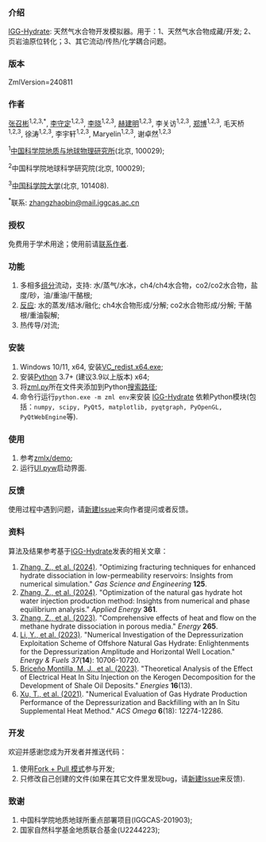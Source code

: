 ### 介绍

[IGG-Hydrate](https://gitee.com/geomech/hydrate): 天然气水合物开发模拟器。用于：1、天然气水合物成藏/开发; 2、页岩油原位转化；3、其它流动/传热/化学耦合问题。
 
### 版本

ZmlVersion=240811

### 作者

[张召彬](http://sourcedb.igg.cas.cn/cn/zjrck/201703/t20170306_4755492.html)<sup>1,2,3,*</sup>, [李守定](http://sourcedb.igg.cas.cn/cn/zjrck/201412/t20141218_4278784.html)<sup>1,2,3</sup>, [李晓](http://sourcedb.igg.cas.cn/cn/zjrck/200907/t20090713_2065538.html)<sup>1,2,3</sup>, [赫建明](http://sourcedb.igg.cas.cn/cn/zjrck/201203/t20120302_3448658.html)<sup>1,2,3</sup>, 李关访<sup>1,2,3</sup>, [郑博](https://igg.cas.cn/sourcedb_igg_cas/cn/zjrck/202303/t20230322_6706946.html)<sup>1,2,3</sup>, 毛天桥<sup>1,2,3</sup>, 徐涛<sup>1,2,3</sup>, 李宇轩<sup>1,2,3</sup>, Maryelin<sup>1,2,3</sup>, 谢卓然<sup>1,2,3</sup>


<sup>1</sup>[中国科学院地质与地球物理研究所](https://igg.cas.cn/)(北京, 100029);

<sup>2</sup>中国科学院地球科学研究院(北京, 100029);

<sup>3</sup>[中国科学院大学](https://www.ucas.ac.cn/)(北京, 101408).

<sup>*</sup>联系: [zhangzhaobin@mail.iggcas.ac.cn](zhangzhaobin@mail.iggcas.ac.cn)

### 授权

免费用于学术用途；使用前请[联系作者](http://sourcedb.igg.cas.cn/cn/zjrck/201703/t20170306_4755492.html).

### 功能
1. 多相多[组分](https://gitee.com/geomech/hydrate/tree/master/zmlx/fluid)流动，支持: 水/蒸气/水冰，ch4/ch4水合物，co2/co2水合物，盐度/砂，油/重油/干酪根;  
2. [反应](https://gitee.com/geomech/hydrate/tree/master/zmlx/react): 水的蒸发/结冰/融化; ch4水合物形成/分解; co2水合物形成/分解; 干酪根/重油裂解;
3. 热传导/对流;

### 安装

1. Windows 10/11, x64, 安装[VC_redist.x64.exe](https://gitee.com/geomech/hydrate/attach_files);
2. 安装[Python](https://www.python.org/) 3.7+ (建议3.9以上版本) x64; 
3. 将[zml.py](https://gitee.com/geomech/hydrate/blob/master/zml.py)所在文件夹添加到Python[搜索路径](https://zhuanlan.zhihu.com/p/530589364);
4. 命令行运行`python.exe -m zml env`来安装 [IGG-Hydrate](https://gitee.com/geomech/hydrate) 依赖Python模块(包括：`numpy, scipy, PyQt5, matplotlib, pyqtgraph, PyOpenGL, PyQtWebEngine`等). 

### 使用

1. 参考[zmlx/demo](https://gitee.com/geomech/hydrate/tree/master/zmlx/demo);
2. 运行[UI.pyw](https://gitee.com/geomech/hydrate/blob/master/UI.pyw)启动界面.

### 反馈

使用过程中遇到问题，请[新建Issue](https://gitee.com/geomech/hydrate/issues/new)来向作者提问或者反馈。

### 资料
算法及结果参考基于[IGG-Hydrate](https://gitee.com/geomech/hydrate)发表的相关文章：

1. [Zhang, Z., et al. (2024)](https://gitee.com/geomech/hydrate/attach_files). "Optimizing fracturing techniques for enhanced hydrate dissociation in low-permeability reservoirs: Insights from numerical simulation." _Gas Science and Engineering_ **125**.
2. [Zhang, Z., et al. (2024)](https://gitee.com/geomech/hydrate/attach_files). "Optimization of the natural gas hydrate hot water injection production method: Insights from numerical and phase equilibrium analysis." _Applied Energy_ **361**.
3. [Zhang, Z., et al. (2023)](https://gitee.com/geomech/hydrate/attach_files). "Comprehensive effects of heat and flow on the methane hydrate dissociation in porous media." _Energy_ **265**.
4. [Li, Y., et al. (2023)](https://gitee.com/geomech/hydrate/attach_files). "Numerical Investigation of the Depressurization Exploitation Scheme of Offshore Natural Gas Hydrate: Enlightenments for the Depressurization Amplitude and Horizontal Well Location." _Energy & Fuels 37_(**14**): 10706-10720.
5. [Briceño Montilla, M. J., et al. (2023)](https://gitee.com/geomech/hydrate/attach_files). "Theoretical Analysis of the Effect of Electrical Heat In Situ Injection on the Kerogen Decomposition for the Development of Shale Oil Deposits." _Energies_ **16**(13).
6. [Xu, T., et al. (2021)](https://gitee.com/geomech/hydrate/attach_files). "Numerical Evaluation of Gas Hydrate Production Performance of the Depressurization and Backfilling with an In Situ Supplemental Heat Method." _ACS Omega_ **6**(18): 12274-12286.

### 开发
欢迎并感谢您成为开发者并推送代码：
1. 使用[Fork + Pull 模式](https://help.gitee.com/base/pullrequest/Fork+Pull)参与开发;
2. 只修改自己创建的文件(如果在其它文件里发现bug，请[新建Issue](https://gitee.com/geomech/hydrate/issues/new)来反馈).

### 致谢

1. 中国科学院地质地球所重点部署项目(IGGCAS-201903);
2. 国家自然科学基金地质联合基金(U2244223);



